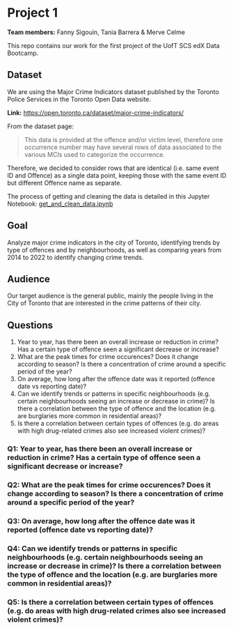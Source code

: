 # Project 1

**Team members:** Fanny Sigouin, Tania Barrera & Merve Celme

This repo contains our work for the first project of the UofT SCS edX Data Bootcamp.

## Dataset

We are using the Major Crime Indicators dataset published by the Toronto Police Services in the Toronto Open Data website.

**Link:** https://open.toronto.ca/dataset/major-crime-indicators/

From the dataset page: 

> This data is provided at the offence and/or victim level, therefore one occurrence number may have several rows of data associated to the various MCIs used to categorize the occurrence.

Therefore, we decided to consider rows that are identical (i.e. same event ID and Offence) as a single data point, keeping those with the same event ID but different Offence name as separate.

The process of getting and cleaning the data is detailed in this Jupyter Notebook: [get_and_clean_data.ipynb](get_and_clean_data.ipynb)

## Goal

Analyze major crime indicators in the city of Toronto, identifying trends by type of offences and by neighbourhoods, as well as comparing years from 2014 to 2022 to identify changing crime trends.

## Audience

Our target audience is the general public, mainly the people living in the City of Toronto that are interested in the crime patterns of their city.

## Questions

1. Year to year, has there been an overall increase or reduction in crime?  Has a certain type of offence seen a significant decrease or increase?
2. What are the peak times for crime occurences? Does it change according to season? Is there a concentration of crime around a specific period of the year?
3. On average, how long after the offence date was it reported (offence date vs reporting date)?
4. Can we identify trends or patterns in specific neighbourhoods (e.g. certain neighbourhoods seeing an increase or decrease in crime)? Is there a correlation between the type of offence and the location (e.g. are burglaries more common in residential areas)?
5.  Is there a correlation between certain types of offences (e.g. do areas with high drug-related crimes also see increased violent crimes)?

### Q1: Year to year, has there been an overall increase or reduction in crime?  Has a certain type of offence seen a significant decrease or increase?



### Q2: What are the peak times for crime occurences? Does it change according to season? Is there a concentration of crime around a specific period of the year? 



### Q3: On average, how long after the offence date was it reported (offence date vs reporting date)?




### Q4: Can we identify trends or patterns in specific neighbourhoods (e.g. certain neighbourhoods seeing an increase or decrease in crime)? Is there a correlation between the type of offence and the location (e.g. are burglaries more common in residential areas)?



### Q5: Is there a correlation between certain types of offences (e.g. do areas with high drug-related crimes also see increased violent crimes)?
